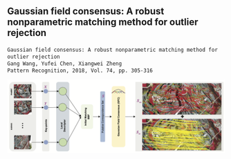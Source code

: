 
## Gaussian field consensus: A robust nonparametric matching method for outlier rejection
 

```
Gaussian field consensus: A robust nonparametric matching method for outlier rejection
Gang Wang, Yufei Chen, Xiangwei Zheng 
Pattern Recognition, 2018, Vol. 74, pp. 305-316
```
![](Fig2_pipeline.png)
